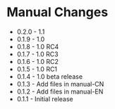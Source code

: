 # Manual Changes

* 0.2.0 - 1.1
* 0.1.9 - 1.0
* 0.1.8 - 1.0 RC4
* 0.1.7 - 1.0 RC3
* 0.1.6 - 1.0 RC2
* 0.1.5 - 1.0 RC1
* 0.1.4 - 1.0 beta release
* 0.1.3 - Add files in manual-CN
* 0.1.2 - Add files in manual-EN
* 0.1.1 - Initial release
